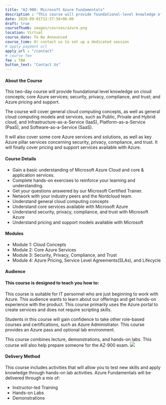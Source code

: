 ```yaml
---
title: "AZ-900: Microsoft Azure Fundamentals"
description : "This course will provide foundational-level knowledge of cloud services and how those services are provided with Microsoft Azure."
date: 2020-09-01T12:57:56+06:00
draft: true
courseThumb: images/courses/azure.png
location: Virtual
course_date: To Be Announced
course_time: Or contact us to set up a dedicated session
# apply payment url
apply_url : "/contact"
# course fee
fee : TBA
button_text: "Contact Us"
---
```


#### About the Course

This two-day course will provide foundational level knowledge on cloud concepts; core Azure services; security, privacy, compliance, and trust; and Azure pricing and support.

The course will cover general cloud computing concepts, as well as general cloud computing models and services, such as Public, Private and Hybrid cloud, and Infrastructure-as-a-Service (IaaS), Platform-as-a-Service (PaaS), and Software-as-a-Service (SaaS).

It will also cover some core Azure services and solutions, as well as key Azure pillar services concerning security, privacy, compliance, and trust. It will finally cover pricing and support services available with Azure.

#### Course Details

* Gain a basic understanding of Microsoft Azure Cloud and core & application services.
* Complete hands-on exercises to reinforce your learning and understanding.
* Get your questions answered by our Microsoft Certified Trainer.
* Network with your industry peers and the Nordcloud team.
* Understand general cloud computing concepts
* Understand core services available with Microsoft Azure
* Understand security, privacy, compliance, and trust with Microsoft Azure
* Understand pricing and support models available with Microsoft

#### Modules

* Module 1: Cloud Concepts
* Module 2: Core Azure Services
* Module 3: Security, Privacy, Compliance, and Trust
* Module 4: Azure Pricing, Service Level Agreements(SLAs), and Lifecycle

#### Audience
#### This course is designed to teach you how to:

This course is suitable for IT personnel who are just beginning to work with Azure. This audience wants to learn about our offerings and get hands-on experience with the product. This course primarily uses the Azure portal to create services and does not require scripting skills.

Students in this course will gain confidence to take other role-based courses and certifications, such as Azure Administrator. This course provides an Azure pass and optional lab environment.

This course combines lecture, demonstrations, and hands-on labs. This course will also help prepare someone for the AZ-900 exam.
![](https://nordcloud.com/wp-content/uploads/2020/02/annie-spratt-QckxruozjRg-unsplash.png#floatright)

#### Delivery Method

This course includes activities that will allow you to test new skills and apply knowledge through hands-on lab activities. Azure Fundamentals will be delivered through a mix of:

* Instructor-led Training
* Hands-on Labs
* Demonstrations

